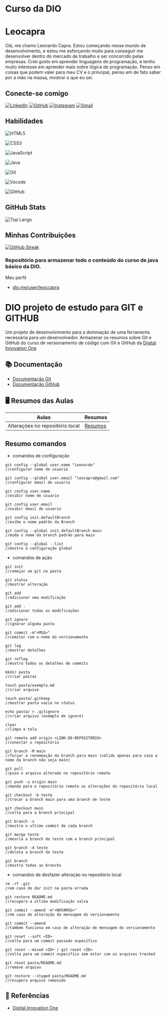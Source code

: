 # Curso da DIO

# Leocapra
Olá, me chamo Leonardo Capra. Estou começando nesse mundo de desenvolvimento, e estou me esforçando muito para conseguir me desenvolver dentro do mercado de trabalho e ser concorrido pelas empresas. Criei gosto em aprender linguagens de programação, e tenho muito interesse em aprender mais sobre lógica de programação. Penso em coisas que podem valer para meu CV e o principal, penso em de fato saber por a mão na massa, mostrar o que eu sei.
## Conecte-se comigo
[![LinkedIn](https://img.shields.io/badge/LinkedIn-0077B5?style=for-the-badge&logo=linkedin&logoColor=white)](https://www.linkedin.com/in/leocapra/) [![GitHub](https://img.shields.io/badge/GitHub-100000?style=for-the-badge&logo=github&logoColor=white)](https://github.com/leocapra) [![Instagram](https://img.shields.io/badge/-Instagram-%23E4405F?style=for-the-badge&logo=instagram&logoColor=white)](https://www.instagram.com/leoccapra/?next=%2F) [![Gmail](https://img.shields.io/badge/Gmail-333333?style=for-the-badge&logo=gmail&logoColor=red)](mailto:leoccapra@gmail.com)

## Habilidades

![HTML5](https://img.shields.io/badge/HTML5-E34F26?style=for-the-badge&logo=html5&logoColor=white)

![CSS3](https://img.shields.io/badge/CSS3-1572B6?style=for-the-badge&logo=css3&logoColor=white)

![JavaScript](https://img.shields.io/badge/JavaScript-F7DF1E?style=for-the-badge&logo=javascript&logoColor=black)

![Java](https://img.shields.io/badge/java-%23ED8B00.svg?style=for-the-badge&logo=openjdk&logoColor=white)

![Git](https://img.shields.io/badge/GIT-E44C30?style=for-the-badge&logo=git&logoColor=white)

![Vscode](https://img.shields.io/badge/Vscode-007ACC?style=for-the-badge&logo=visual-studio-code&logoColor=white)

![GitHub](https://img.shields.io/badge/GitHub-100000?style=for-the-badge&logo=github&logoColor=white)

## GitHub Stats

![Top Langs](https://github-readme-stats-git-masterrstaa-rickstaa.vercel.app/api/top-langs/?username=leocapra&layout=compact&bg_color=000&border_color=30A3DC&title_color=E94D5F&text_color=FFF)

## Minhas Contribuições

[![GitHub Streak](https://streak-stats.demolab.com/?user=leocapra&theme=bear&background=000&border=30A3DC&dates=FFF)](https://git.io/streak-stats)
### Repositório para armazenar todo o conteúdo do curso de java básico da DIO.

Meu perfil

- [dio.me/user/leoccapra](https://web.dio.me/users/leoccapra/?tab=achievements)



# DIO projeto de estudo para GIT e GITHUB

Um projeto de desenvolvimento para a dominação de uma ferramenta necessária para um desenvolvedor. Armazenar os resumos sobre Git e GitHub do curso de versionamento de código com Git e GitHub da [Digital Innovation One](www.dio.me)

## 📚 Documentação 
-  [Documentação Git](https://git-scm.com/doc)
-  [Documentação GitHub](https://docs.github.com/en/get-started/using-git/pushing-commits-to-a-remote-repository)

## 🖥️ Resumos das Aulas
| Aulas | Resumos |
|-------|---------|
|Alterações no repositório local | [Resumos]() |

## Resumo comandos
- comandos de configuração
```
git config --global user.name "Leonardo"
//configurar nome de usuario

git config --global user.email "leocapra@gmail.com"
//configurar email de usuario

git config user.name
//exibir nome de usuario

git config user.email
//exibir email de usuario

git config init.defaultBranch
//exibe o nome padrão da Branch

git config --global init.defaultBranch main
//muda o nome da branch padrão para main

git config --global --list
//mostra a configuração global
```

- comandos de ação
```
git init
//começar um git na pasta

git status
//mostrar alteração

git add
//adicionar uma modificação

git add .
//adicionar todas as modificações

git ignore
//ignorar alguma pasta

git commit -m"<MSG>"
//comitar com o nome do versionamento

git log
//mostrar detalhes

git reflog
//mostra todos os detalhes de commits

mkdir pasta
//criar pastas

touch pasta/exemplo.md
//criar arquivo

touch pasta/.gitkeep
//mostrar pasta vazia no status

echo pasta/ > .gitignore
//criar arquivo (exemplo de ignore)

clear
//limpa a tela

git remote add origin <LINK-DO-REPOSITÓRIO>
//conectar o repositório

git branch -M main
//forçar a renomeação da branch para main (válido apenas para caso o nome da branch não seja main)

git pull
//puxa o arquivo alterado no repositório remoto

git push -u origin main
//manda para o repositório remoto as alterações do repositório local

git checkout -b teste
//trocar a branch main para uma branch de teste

git checkout main
//volta para a branch principal

git branch -v
//mostra o ultimo commit de cada branch

git merge teste
//mescla a branch de teste com a branch principal

git branch -d teste
//deleta a branch de teste

git branch
//mostra todas as branchs

```

- comandos de desfazer alteração no repositório local

```
rm -rf .git
//em caso de dar init na pasta errada

git restore README.md
//recupera a ultima modificação salva

git commit --amend -m"<NOVAMSG>"
//em caso de alteração da mensagem do versionamento

git commit --amend
//também funciona em caso de alteração de mensagem do versionamento

git reset --soft <ID>
//volta para um commit passado específico

git reset --mixed <ID> / git reset <ID>
//volta para um commit específico sem estar com os arquivos tracked

git reset pasta/README.md
//remove arquivo

git restore --staged pasta/README.md
//recupera arquivo removido
```

## 🔎 Referências 
- [Digital Innovation One](www.dio.me)
